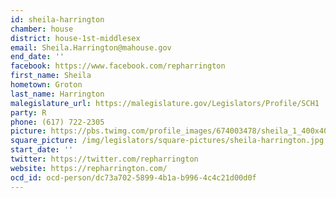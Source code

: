 ```yaml
---
id: sheila-harrington
chamber: house
district: house-1st-middlesex
email: Sheila.Harrington@mahouse.gov
end_date: ''
facebook: https://www.facebook.com/repharrington
first_name: Sheila
hometown: Groton
last_name: Harrington
malegislature_url: https://malegislature.gov/Legislators/Profile/SCH1
party: R
phone: (617) 722-2305
picture: https://pbs.twimg.com/profile_images/674003478/sheila_1_400x400.jpg
square_picture: /img/legislators/square-pictures/sheila-harrington.jpg
start_date: ''
twitter: https://twitter.com/repharrington
website: https://repharrington.com/
ocd_id: ocd-person/dc73a702-5899-4b1a-b996-4c4c21d00d0f
---
```

